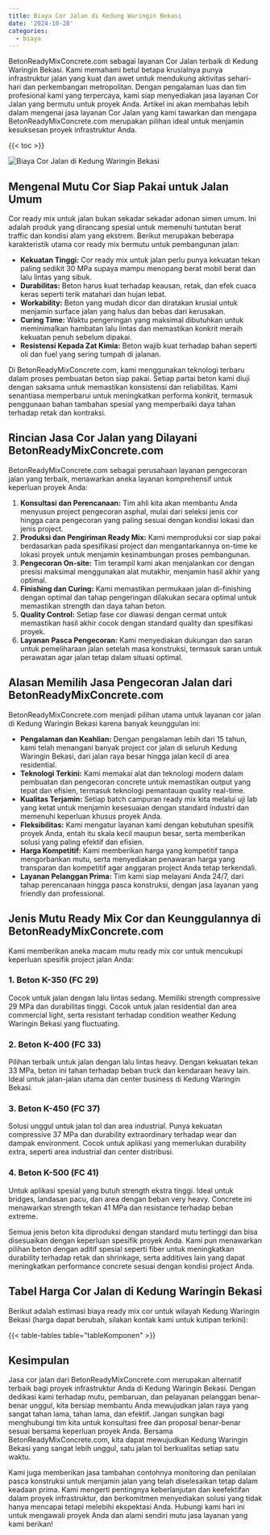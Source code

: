 ```yaml
---
title: Biaya Cor Jalan di Kedung Waringin Bekasi
date: '2024-10-28'
categories:
  - biaya
---
```


BetonReadyMixConcrete.com sebagai layanan Cor Jalan terbaik di Kedung Waringin Bekasi. Kami memahami betul betapa krusialnya punya infrastruktur jalan yang kuat dan awet untuk mendukung aktivitas sehari-hari dan perkembangan metropolitan. Dengan pengalaman luas dan tim profesional kami yang terpercaya, kami siap menyediakan jasa layanan Cor Jalan yang bermutu untuk proyek Anda. Artikel ini akan membahas lebih dalam mengenai jasa layanan Cor Jalan yang kami tawarkan dan mengapa BetonReadyMixConcrete.com merupakan pilihan ideal untuk menjamin kesuksesan proyek infrastruktur Anda.

{{< toc >}}

![Biaya Cor Jalan di Kedung Waringin Bekasi](https://betoncor8.github.io/cor/harga-beton-readymix-concrete%20(11).png)

## Mengenal Mutu Cor Siap Pakai untuk Jalan Umum

Cor ready mix untuk jalan bukan sekadar sekadar adonan simen umum. Ini adalah produk yang dirancang spesial untuk memenuhi tuntutan berat traffic dan kondisi alam yang ekstrem. Berikut merupakan beberapa karakteristik utama cor ready mix bermutu untuk pembangunan jalan:

- **Kekuatan Tinggi:** Cor ready mix untuk jalan perlu punya kekuatan tekan paling sedikit 30 MPa supaya mampu menopang berat mobil berat dan lalu lintas yang sibuk.
- **Durabilitas:** Beton harus kuat terhadap keausan, retak, dan efek cuaca keras seperti terik matahari dan hujan lebat.
- **Workability:** Beton yang mudah dicor dan diratakan krusial untuk menjamin surface jalan yang halus dan bebas dari kerusakan.
- **Curing Time:** Waktu pengeringan yang maksimal dibutuhkan untuk meminimalkan hambatan lalu lintas dan memastikan konkrit meraih kekuatan penuh sebelum dipakai.
- **Resistensi Kepada Zat Kimia:** Beton wajib kuat terhadap bahan seperti oli dan fuel yang sering tumpah di jalanan.

Di BetonReadyMixConcrete.com, kami menggunakan teknologi terbaru dalam proses pembuatan beton siap pakai. Setiap partai beton kami diuji dengan saksama untuk memastikan konsistensi dan reliabilitas. Kami senantiasa memperbarui untuk meningkatkan performa konkrit, termasuk penggunaan bahan tambahan spesial yang memperbaiki daya tahan terhadap retak dan kontraksi.

## Rincian Jasa Cor Jalan yang Dilayani BetonReadyMixConcrete.com

BetonReadyMixConcrete.com sebagai perusahaan layanan pengecoran jalan yang terbaik, menawarkan aneka layanan komprehensif untuk keperluan proyek Anda:

1. **Konsultasi dan Perencanaan:** Tim ahli kita akan membantu Anda menyusun project pengecoran asphal, mulai dari seleksi jenis cor hingga cara pengecoran yang paling sesuai dengan kondisi lokasi dan jenis project.
2. **Produksi dan Pengiriman Ready Mix:** Kami memproduksi cor siap pakai berdasarkan pada spesifikasi project dan mengantarkannya on-time ke lokasi proyek untuk menjamin kesinambungan proses pembangunan.
3. **Pengecoran On-site:** Tim terampil kami akan menjalankan cor dengan presisi maksimal menggunakan alat mutakhir, menjamin hasil akhir yang optimal.
4. **Finishing dan Curing:** Kami memastikan permukaan jalan di-finishing dengan optimal dan tahap pengeringan dilakukan secara optimal untuk memastikan strength dan daya tahan beton.
5. **Quality Control:** Setiap fase cor diawasi dengan cermat untuk memastikan hasil akhir cocok dengan standard quality dan spesifikasi proyek.
6. **Layanan Pasca Pengecoran:** Kami menyediakan dukungan dan saran untuk pemeliharaan jalan setelah masa konstruksi, termasuk saran untuk perawatan agar jalan tetap dalam situasi optimal.

## Alasan Memilih Jasa Pengecoran Jalan dari BetonReadyMixConcrete.com

BetonReadyMixConcrete.com menjadi pilihan utama untuk layanan cor jalan di Kedung Waringin Bekasi karena banyak keunggulan ini:

- **Pengalaman dan Keahlian:** Dengan pengalaman lebih dari 15 tahun, kami telah menangani banyak project cor jalan di seluruh Kedung Waringin Bekasi, dari jalan raya besar hingga jalan kecil di area residential.
- **Teknologi Terkini:** Kami memakai alat dan teknologi modern dalam pembuatan dan pengecoran concrete untuk memastikan output yang tepat dan efisien, termasuk teknologi pemantauan quality real-time.
- **Kualitas Terjamin:** Setiap batch campuran ready mix kita melalui uji lab yang ketat untuk menjamin kesesuaian dengan standard industri dan memenuhi keperluan khusus proyek Anda.
- **Fleksibilitas:** Kami mengatur layanan kami dengan kebutuhan spesifik proyek Anda, entah itu skala kecil maupun besar, serta memberikan solusi yang paling efektif dan efisien.
- **Harga Kompetitif:** Kami memberikan harga yang kompetitif tanpa mengorbankan mutu, serta menyediakan penawaran harga yang transparan dan kompetitif agar anggaran project Anda tetap terkendali.
- **Layanan Pelanggan Prima:** Tim kami siap melayani Anda 24/7, dari tahap perencanaan hingga pasca konstruksi, dengan jasa layanan yang friendly dan professional.

## Jenis Mutu Ready Mix Cor dan Keunggulannya di BetonReadyMixConcrete.com

Kami memberikan aneka macam mutu ready mix cor untuk mencukupi keperluan spesifik project jalan Anda:

### 1\. Beton K-350 (FC 29)

Cocok untuk jalan dengan lalu lintas sedang. Memiliki strength compressive 29 MPa dan durabilitas tinggi. Cocok untuk jalan residential dan area commercial light, serta resistant terhadap condition weather Kedung Waringin Bekasi yang fluctuating.

### 2\. Beton K-400 (FC 33)

Pilihan terbaik untuk jalan dengan lalu lintas heavy. Dengan kekuatan tekan 33 MPa, beton ini tahan terhadap beban truck dan kendaraan heavy lain. Ideal untuk jalan-jalan utama dan center business di Kedung Waringin Bekasi.

### 3\. Beton K-450 (FC 37)

Solusi unggul untuk jalan tol dan area industrial. Punya kekuatan compressive 37 MPa dan durability extraordinary terhadap wear dan dampak environment. Cocok untuk aplikasi yang memerlukan durability extra, seperti area industrial dan center distribusi.

### 4\. Beton K-500 (FC 41)

Untuk aplikasi spesial yang butuh strength ekstra tinggi. Ideal untuk bridges, landasan pacu, dan area dengan beban very heavy. Concrete ini menawarkan strength tekan 41 MPa dan resistance terhadap beban extreme.

Semua jenis beton kita diproduksi dengan standard mutu tertinggi dan bisa disesuaikan dengan keperluan spesifik proyek Anda. Kami pun menawarkan pilihan beton dengan aditif spesial seperti fiber untuk meningkatkan durability terhadap retak dan shrinkage, serta additives lain yang dapat meningkatkan performance concrete sesuai dengan kondisi project Anda.

## Tabel Harga Cor Jalan di Kedung Waringin Bekasi

Berikut adalah estimasi biaya ready mix cor untuk wilayah Kedung Waringin Bekasi (harga dapat berubah, silakan kontak kami untuk kutipan terkini):

{{< table-tables table="tableKomponen" >}}

## Kesimpulan

Jasa cor jalan dari BetonReadyMixConcrete.com merupakan alternatif terbaik bagi proyek infrastruktur Anda di Kedung Waringin Bekasi. Dengan dedikasi kami terhadap mutu, pembaruan, dan pelayanan pelanggan benar-benar unggul, kita bersiap membantu Anda mewujudkan jalan raya yang sangat tahan lama, tahan lama, dan efektif. Jangan sungkan bagi menghubungi tim kita untuk konsultasi free dan proposal benar-benar sesuai bersama keperluan proyek Anda. Bersama BetonReadyMixConcrete.com, kita dapat mewujudkan Kedung Waringin Bekasi yang sangat lebih unggul, satu jalan tol berkualitas setiap satu waktu.

Kami juga memberikan jasa tambahan contohnya monitoring dan penilaian pasca konstruksi untuk menjamin jalan yang telah diselesaikan tetap dalam keadaan prima. Kami mengerti pentingnya keberlanjutan dan keefektifan dalam proyek infrastruktur, dan berkomitmen menyediakan solusi yang tidak hanya mencapai tetapi melebihi ekspektasi Anda. Hubungi kami hari ini untuk mengawali proyek Anda dan alami sendiri mutu jasa layanan yang kami berikan!
